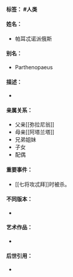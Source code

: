 #### 标签： #人类
#### 姓名：
- 帕耳忒诺派俄斯
#### 别名：
- Parthenopaeus
#### 描述：
- 
#### 亲属关系：
- 父亲[[弥拉尼翁]]
- 母亲[[阿塔兰塔]]
- 兄弟姐妹
- 子女
- 配偶
#### 重要事件：
- [[七将攻忒拜]]时被杀。
#### 不同版本：
- 
#### 艺术作品：
- 
#### 后世引用：
- 